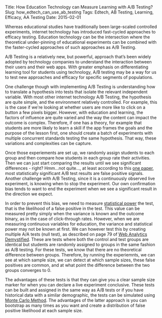 Title: How Education Technology can Measure Learning with A/B Testing?
Slug: how_edtech_can_use_ab_testing
Tags: Edtech, AB Testing, Learning, Efficacy, AA Testing
Date: 2015-02-01


 
Whereas educational studies have traditionally been large-scaled controlled experiments, internet technology has introduced fast-cycled approaches to efficacy testing. Education technology can be the intersection where the theoretical under-pinning of educational experiments can be combined with the faster-cycled approaches of such approaches as A/B Testing. 

A/B Testing is a relatively new, but powerful, approach that’s been widely adopted by technology companies to understand the interaction between their users and their web apps. With greater emphasis on differentiating learning tool for students using technology, A/B testing may be a way for us to test new approaches and efficacy for specific segments of populations. 

One challenge though with implementing A/B Testing is understanding how to translate a hypothesis into tests that isolate the relevant independent variable. With most other internet technology A/B Testing, the hypothesis are quite simple, and the environment relatively controlled. For example, this is the case if we're looking at whether users are more like to click on a button a few pixels bigger. However, with education and learning, the factors of influence are quite varied and the way the content can impact the outcome is complex. Therefore, if one has a theory, for example that students are more likely to learn a skill if the app frames the goals and the purpose of the lesson first, one should create a batch of experiments with multiple concurrent standards testing the same hypothesis. That way, these variations and complexities can be capture. 

Once those experiements are set up, we randomly assign students to each group and then compare how students in each group rate their activities. Then we can just start comparing the results until we see significant differences - right? Hmm…not quite…, at least according to this [one paper](http://www.qubit.com/sites/default/files/pdf/most_winning_ab_test_results_are_illusory.pdf), most statistically significant A/B test results are false positive signals. Another challenge with A/B Testing, since it is a continuously observed live experiment, is knowing when to stop the experiment. Our own confirmation bias tends to want to end the experiment when we see a significant result in the direction we expect. 

In order to prevent this bias, we need to measure [statistical power](https://en.wikipedia.org/wiki/Statistical_power) the test, that is the likelihood of a false positive in the test. This value can be measured pretty simply when the variance is known and the outcome binary, as in the case of click-through rates. However, when we are measuring continuous variables for education, the variance and statistical power may not be known at first. We can however test this by creating multiple A/A tests (null test), as described on page 79 of [Web Analytics Demystified](http://www.webanalyticsdemystified.com/downloads/Web_Analytics_Demystified_by_Eric_Peterson.pdf). These are tests where both the control and test groups are identical but students are randomly assigned to groups in the same fashion as A/B testing. For these tests, we know that there are no theoretical difference between groups. Therefore, by running the experiemnts, we can see at which sample size, we can detect at which sample sizes, these false positives are common, and at what point the difference between the two groups converges to 0. 

The advantages of these tests is that they can give you a clear sample size marker for when you can declare a live experiment conclusive. These tests can be built and assigned in the same way as A/B tests or if you have historical data with a similar demographic, the tests can be simulated using [Monte Carlo Method](http://en.wikipedia.org/wiki/Monte_Carlo_method). The advantages of the latter approach is you can bootstrap as many times as you want and create a distribution of false positive likelihood at each sample size. 
